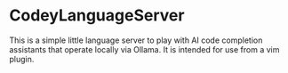 # CodeyLanguageServer

This is a simple little language server to play with AI code completion
assistants that operate locally via Ollama. It is intended for use from a vim
plugin. 

